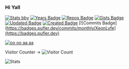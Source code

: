 ### Hi Yall

[![Stats bby](https://github-readme-stats.vercel.app/api?username=XeonLyfe&theme=midnight-purple)](https://github.com/anuraghazra/github-readme-stats)
[![Years Badge](https://badges.pufler.dev/years/XeonLyfe)](https://badges.pufler.dev)
[![Repos Badge](https://badges.pufler.dev/repos/XeonLyfe)](https://badges.pufler.dev)
[![Gists Badge](https://badges.pufler.dev/gists/XeonLyfe)](https://badges.pufler.dev)
[![Updated Badge](https://badges.pufler.dev/updated/XeonLyfe)](https://badges.pufler.dev)
[![Created Badge](https://badges.pufler.dev/created/XeonLyfe)](https://badges.pufler.dev)
[![Commits Badge](https://badges.pufler.dev/commits/monthly/XeonLyfe](https://badges.pufler.dev)




[![oo oo aa aa](https://github-readme-stats.vercel.app/api/top-langs/?username=XeonLyfe&theme=midnight-purple)](https://github.com/anuraghazra/github-readme-stats)


Visitor Counter →
![Visitor Count](https://profile-counter.glitch.me/{XeonLyfe}/count.svg)

![Stats](https://profile-summary-for-github.com/user/XeonLyfe)

<!--
**XeonLyfe/XeonLyfe** is a ✨ _special_ ✨ repository because its `README.md` (this file) appears on your GitHub profile.

Here are some ideas to get you started:

- 🔭 I’m currently working on ...
- 🌱 I’m currently learning ...
- 👯 I’m looking to collaborate on ...
- 🤔 I’m looking for help with ...
- 💬 Ask me about ...
- 📫 How to reach me: ...
- 😄 Pronouns: ...
- ⚡ Fun fact: ...
-->
